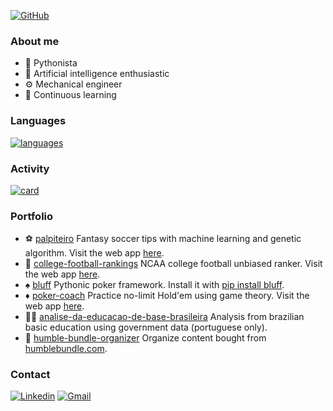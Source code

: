 [![GitHub](https://img.shields.io/github/followers/matheusccouto?label=follow&style=social)](https://github.com/matheusccouto)

### About me

- :snake: Pythonista
- :brain: Artificial intelligence enthusiastic
- :gear: Mechanical engineer
- :book: Continuous learning

### Languages

[![languages](https://github-readme-stats.vercel.app/api/top-langs/?username=matheusccouto&hide=html&layout=compact&theme=default)](https://github.com/matheusccouto/)

### Activity

[![card](https://github-readme-stats.vercel.app/api?username=matheusccouto&theme=default)](https://github.com/matheusccouto/)

### Portfolio

- :soccer: [palpiteiro](https://github.com/matheusccouto/palpiteiro) Fantasy soccer tips with machine learning and genetic algorithm. Visit the web app [here](https://share.streamlit.io/matheusccouto/palpiteiro/main/app.py).
- :football: [college-football-rankings](https://github.com/matheusccouto/college-football-rankings) NCAA college football unbiased ranker. Visit the web app [here](https://share.streamlit.io/matheusccouto/college-football-rankings/main/app.py).
- :spades: [bluff](https://github.com/matheusccouto/bluff) Pythonic poker framework. Install it with [pip install bluff](https://pypi.org/project/bluff/).
- :diamonds: [poker-coach](https://github.com/matheusccouto/poker-coach) Practice no-limit Hold'em using game theory. Visit the web app [here](https://share.streamlit.io/matheusccouto/poker-coach/pokercoach.py).
- :teacher: [analise-da-educacao-de-base-brasileira](https://github.com/matheusccouto/analise-da-educacao-de-base-brasileira) Analysis from brazilian basic education using government data (portuguese only).
- :open_file_folder: [humble-bundle-organizer](https://github.com/matheusccouto/humble-bundle-organizer) Organize content bought from [humblebundle.com](https://www.humblebundle.com/).

### Contact

[![Linkedin](https://img.shields.io/badge/-matheusccouto-blue?style=flat-square&logo=Linkedin&logoColor=white&link=https://www.linkedin.com/in/matheusccouto/)](https://www.linkedin.com/in/matheusccouto/)
[![Gmail](https://img.shields.io/badge/-matheusccouto@gmail.com-006bed?style=flat-square&logo=Gmail&logoColor=white&link=mailto:matheusccouto@gmail.com)](mailto:matheusccouto@gmail.com)
